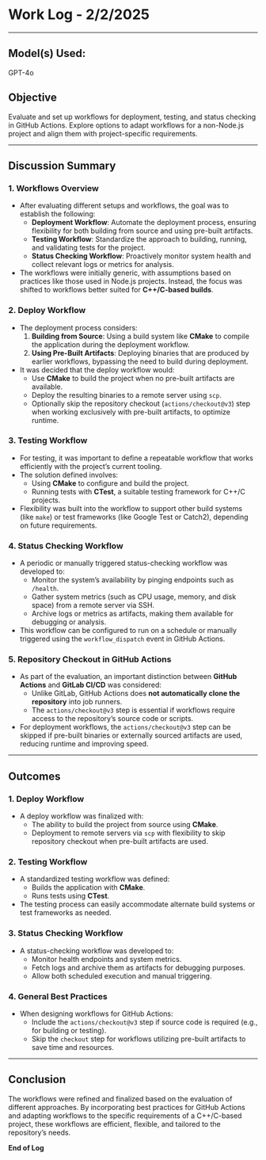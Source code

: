 # Work Log - 2/2/2025

---
## Model(s) Used:
GPT-4o

## Objective
Evaluate and set up workflows for deployment, testing, and status checking in GitHub Actions. Explore options to adapt workflows for a non-Node.js project and align them with project-specific requirements.

---

## Discussion Summary

### 1. Workflows Overview
- After evaluating different setups and workflows, the goal was to establish the following:
    - **Deployment Workflow**: Automate the deployment process, ensuring flexibility for both building from source and using pre-built artifacts.
    - **Testing Workflow**: Standardize the approach to building, running, and validating tests for the project.
    - **Status Checking Workflow**: Proactively monitor system health and collect relevant logs or metrics for analysis.
- The workflows were initially generic, with assumptions based on practices like those used in Node.js projects. Instead, the focus was shifted to workflows better suited for **C++/C-based builds**.

### 2. Deploy Workflow
- The deployment process considers:
    1. **Building from Source**: Using a build system like **CMake** to compile the application during the deployment workflow.
    2. **Using Pre-Built Artifacts**: Deploying binaries that are produced by earlier workflows, bypassing the need to build during deployment.
- It was decided that the deploy workflow would:
    - Use **CMake** to build the project when no pre-built artifacts are available.
    - Deploy the resulting binaries to a remote server using `scp`.
    - Optionally skip the repository checkout (`actions/checkout@v3`) step when working exclusively with pre-built artifacts, to optimize runtime.

### 3. Testing Workflow
- For testing, it was important to define a repeatable workflow that works efficiently with the project’s current tooling.
- The solution defined involves:
    - Using **CMake** to configure and build the project.
    - Running tests with **CTest**, a suitable testing framework for C++/C projects.
- Flexibility was built into the workflow to support other build systems (like `make`) or test frameworks (like Google Test or Catch2), depending on future requirements.

### 4. Status Checking Workflow
- A periodic or manually triggered status-checking workflow was developed to:
    - Monitor the system’s availability by pinging endpoints such as `/health`.
    - Gather system metrics (such as CPU usage, memory, and disk space) from a remote server via SSH.
    - Archive logs or metrics as artifacts, making them available for debugging or analysis.
- This workflow can be configured to run on a schedule or manually triggered using the `workflow_dispatch` event in GitHub Actions.

### 5. Repository Checkout in GitHub Actions
- As part of the evaluation, an important distinction between **GitHub Actions** and **GitLab CI/CD** was considered:
    - Unlike GitLab, GitHub Actions does **not automatically clone the repository** into job runners.
    - The `actions/checkout@v3` step is essential if workflows require access to the repository’s source code or scripts.
- For deployment workflows, the `actions/checkout@v3` step can be skipped if pre-built binaries or externally sourced artifacts are used, reducing runtime and improving speed.

---

## Outcomes

### 1. Deploy Workflow
- A deploy workflow was finalized with:
    - The ability to build the project from source using **CMake**.
    - Deployment to remote servers via `scp` with flexibility to skip repository checkout when pre-built artifacts are used.

### 2. Testing Workflow
- A standardized testing workflow was defined:
    - Builds the application with **CMake**.
    - Runs tests using **CTest**.
- The testing process can easily accommodate alternate build systems or test frameworks as needed.

### 3. Status Checking Workflow
- A status-checking workflow was developed to:
    - Monitor health endpoints and system metrics.
    - Fetch logs and archive them as artifacts for debugging purposes.
    - Allow both scheduled execution and manual triggering.

### 4. General Best Practices
- When designing workflows for GitHub Actions:
    - Include the `actions/checkout@v3` step if source code is required (e.g., for building or testing).
    - Skip the `checkout` step for workflows utilizing pre-built artifacts to save time and resources.

---

## Conclusion
The workflows were refined and finalized based on the evaluation of different approaches. By incorporating best practices for GitHub Actions and adapting workflows to the specific requirements of a C++/C-based project, these workflows are efficient, flexible, and tailored to the repository’s needs.

**End of Log**